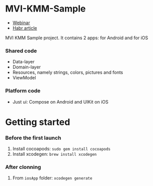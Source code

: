 # MVI-KMM-Sample

- [Webinar](https://www.youtube.com/watch?v=g1TtM-bUmR4&ab_channel=kts)
- [Habr article](https://habr.com/ru/companies/kts/articles/729832/)

MVI KMM Sample project. It contains 2 apps: for Android and for iOS

### Shared code
- Data-layer
- Domain-layer
- Resources, namely strings, colors, pictures and fonts
- ViewModel

### Platform code
- Just ui: Compose on Android and UIKit on iOS

# Getting started

### Before the first launch
1. Install cocoapods: `sudo gem install cocoapods`
2. Install xcodegen: `brew install xcodegen`

### After clonning
1. From `iosApp` folder: `xcodegen generate`